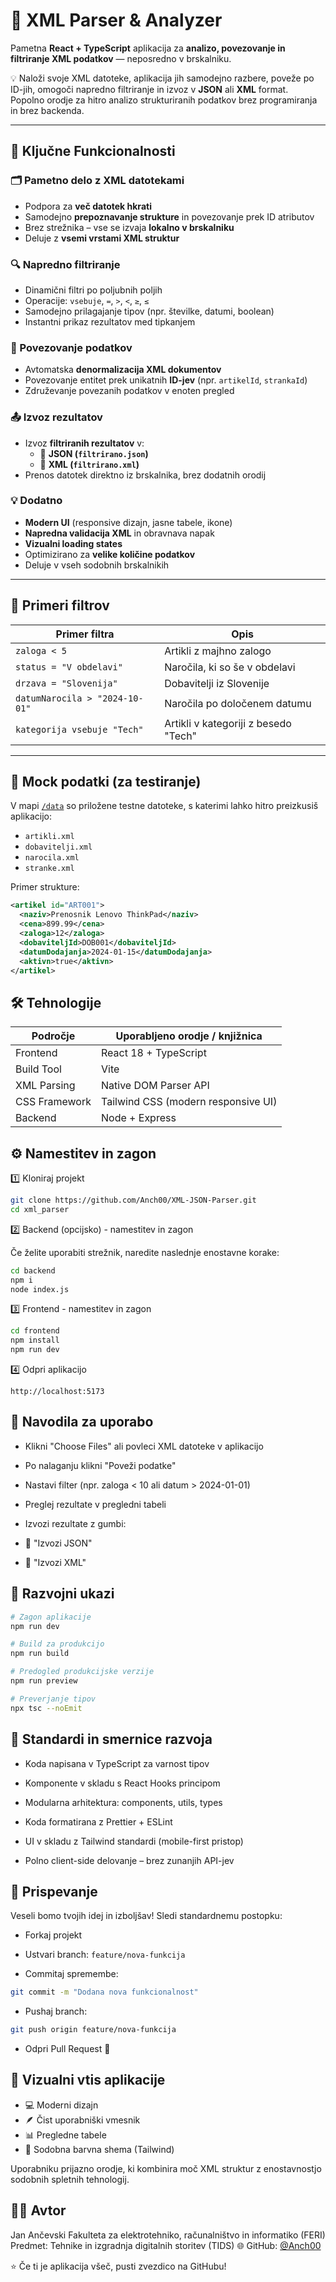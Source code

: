 # 🧩 XML Parser & Analyzer

Pametna **React + TypeScript** aplikacija za **analizo, povezovanje in filtriranje XML podatkov** — neposredno v brskalniku.

💡 Naloži svoje XML datoteke, aplikacija jih samodejno razbere, poveže po ID-jih, omogoči napredno filtriranje in izvoz v **JSON** ali **XML** format.  
Popolno orodje za hitro analizo strukturiranih podatkov brez programiranja in brez backenda.

---

## 🚀 Ključne Funkcionalnosti

### 🗂️ Pametno delo z XML datotekami

- Podpora za **več datotek hkrati**
- Samodejno **prepoznavanje strukture** in povezovanje prek ID atributov
- Brez strežnika – vse se izvaja **lokalno v brskalniku**
- Deluje z **vsemi vrstami XML struktur**

### 🔍 Napredno filtriranje

- Dinamični filtri po poljubnih poljih
- Operacije: `vsebuje`, `=`, `>`, `<`, `≥`, `≤`
- Samodejno prilagajanje tipov (npr. številke, datumi, boolean)
- Instantni prikaz rezultatov med tipkanjem

### 🔗 Povezovanje podatkov

- Avtomatska **denormalizacija XML dokumentov**
- Povezovanje entitet prek unikatnih **ID-jev** (npr. `artikelId`, `strankaId`)
- Združevanje povezanih podatkov v enoten pregled

### 📤 Izvoz rezultatov

- Izvoz **filtriranih rezultatov** v:
  - 📄 **JSON (`filtrirano.json`)**
  - 📄 **XML (`filtrirano.xml`)**
- Prenos datotek direktno iz brskalnika, brez dodatnih orodij

### 💡 Dodatno

- **Modern UI** (responsive dizajn, jasne tabele, ikone)
- **Napredna validacija XML** in obravnava napak
- **Vizualni loading states**
- Optimizirano za **velike količine podatkov**
- Deluje v vseh sodobnih brskalnikih

---

## 🧠 Primeri filtrov

| Primer filtra                  | Opis                                 |
| ------------------------------ | ------------------------------------ |
| `zaloga < 5`                   | Artikli z majhno zalogo              |
| `status = "V obdelavi"`        | Naročila, ki so še v obdelavi        |
| `drzava = "Slovenija"`         | Dobavitelji iz Slovenije             |
| `datumNarocila > "2024-10-01"` | Naročila po določenem datumu         |
| `kategorija vsebuje "Tech"`    | Artikli v kategoriji z besedo "Tech" |

---

## 📁 Mock podatki (za testiranje)

V mapi [`/data`](./data) so priložene testne datoteke, s katerimi lahko hitro preizkusiš aplikacijo:

- `artikli.xml`
- `dobavitelji.xml`
- `narocila.xml`
- `stranke.xml`

Primer strukture:

```xml
<artikel id="ART001">
  <naziv>Prenosnik Lenovo ThinkPad</naziv>
  <cena>899.99</cena>
  <zaloga>12</zaloga>
  <dobaviteljId>DOB001</dobaviteljId>
  <datumDodajanja>2024-01-15</datumDodajanja>
  <aktivn>true</aktivn>
</artikel>
```

## 🛠️ Tehnologije

| Področje      | Uporabljeno orodje / knjižnica      |
| ------------- | ----------------------------------- |
| Frontend      | React 18 + TypeScript               |
| Build Tool    | Vite                                |
| XML Parsing   | Native DOM Parser API               |
| CSS Framework | Tailwind CSS (modern responsive UI) |
| Backend       | Node + Express                      |

## ⚙️ Namestitev in zagon

1️⃣ Kloniraj projekt

```bash
git clone https://github.com/Anch00/XML-JSON-Parser.git
cd xml_parser
```

2️⃣ Backend (opcijsko) - namestitev in zagon

Če želite uporabiti strežnik, naredite naslednje enostavne korake:

```cmd
cd backend
npm i
node index.js
```

3️⃣ Frontend - namestitev in zagon

```bash
cd frontend
npm install
npm run dev
```

4️⃣ Odpri aplikacijo

```text
http://localhost:5173
```

## 🧭 Navodila za uporabo

- Klikni "Choose Files" ali povleci XML datoteke v aplikacijo

- Po nalaganju klikni "Poveži podatke"

- Nastavi filter (npr. zaloga < 10 ali datum > 2024-01-01)

- Preglej rezultate v pregledni tabeli

- Izvozi rezultate z gumbi:

- 💾 "Izvozi JSON"

- 💾 "Izvozi XML"

## 🔧 Razvojni ukazi

```bash
# Zagon aplikacije
npm run dev

# Build za produkcijo
npm run build

# Predogled produkcijske verzije
npm run preview

# Preverjanje tipov
npx tsc --noEmit
```

## 🧩 Standardi in smernice razvoja

- Koda napisana v TypeScript za varnost tipov

- Komponente v skladu s React Hooks principom

- Modularna arhitektura: components, utils, types

- Koda formatirana z Prettier + ESLint

- UI v skladu z Tailwind standardi (mobile-first pristop)

- Polno client-side delovanje – brez zunanjih API-jev

## 🤝 Prispevanje

Veseli bomo tvojih idej in izboljšav!
Sledi standardnemu postopku:

- Forkaj projekt

- Ustvari branch: `feature/nova-funkcija`

- Commitaj spremembe:

```bash
git commit -m "Dodana nova funkcionalnost"
```

- Pushaj branch:

```bash
git push origin feature/nova-funkcija
```

- Odpri Pull Request 🚀

## 🧩 Vizualni vtis aplikacije

- 💻 Moderni dizajn
- 🪶 Čist uporabniški vmesnik
- 📊 Pregledne tabele
- 🎨 Sodobna barvna shema (Tailwind)

Uporabniku prijazno orodje, ki kombinira moč XML struktur z enostavnostjo sodobnih spletnih tehnologij.

## 👨‍💻 Avtor

Jan Ančevski
Fakulteta za elektrotehniko, računalništvo in informatiko (FERI)
Predmet: Tehnike in izgradnja digitalnih storitev (TIDS)
🌐 GitHub: [@Anch00](https://github.com/Anch00/XML-JSON-Parser)

⭐️ Če ti je aplikacija všeč, pusti zvezdico na GitHubu!
